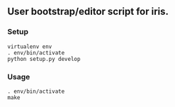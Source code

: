 User bootstrap/editor script for iris.
--

###  Setup

    virtualenv env
    . env/bin/activate
    python setup.py develop


### Usage


    . env/bin/activate
    make